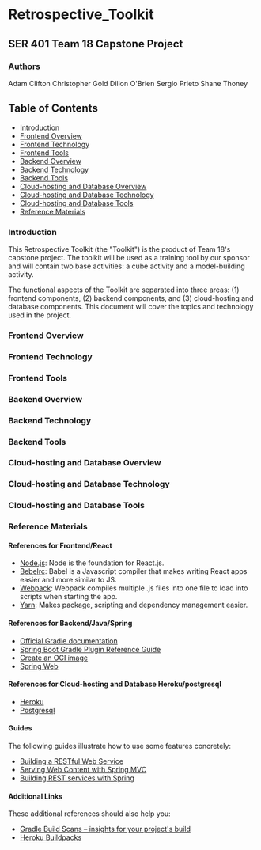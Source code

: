 # Retrospective_Toolkit

## SER 401 Team 18 Capstone Project

### Authors

Adam Clifton
Christopher Gold
Dillon O'Brien
Sergio Prieto
Shane Thoney

## Table of Contents

- [Introduction](#Introduction)
- [Frontend Overview](#Frontend-Overview)
- [Frontend Technology](#Frontend-Technology)
- [Frontend Tools](#Frontend-Tools)
- [Backend Overview](#Backend-Overview)
- [Backend Technology](#Backend-Technology)
- [Backend Tools](#Backend-Tools)
- [Cloud-hosting and Database Overview](#[Cloud-hosting-and-Database-Overview)
- [Cloud-hosting and Database Technology](#[Cloud-hosting-and-Database-Technology)
- [Cloud-hosting and Database Tools](#[Cloud-hosting-and-Database-Tools)
- [Reference Materials](#Reference-Materials)

### Introduction

This Retrospective Toolkit (the "Toolkit") is the product of Team 18's capstone project.  The toolkit will be used as a training tool by our sponsor and will contain two base activities: a cube activity and a model-building activity.

The functional aspects of the Toolkit are separated into three areas: (1) frontend components, (2) backend components, and (3) cloud-hosting and database components.  This document will cover the topics and technology used in the project.

### Frontend Overview

### Frontend Technology

### Frontend Tools

### Backend Overview

### Backend Technology

### Backend Tools

### Cloud-hosting and Database Overview

### Cloud-hosting and Database Technology

### Cloud-hosting and Database Tools

### Reference Materials

#### References for Frontend/React

- [Node.js](https://nodejs.org/en/download/): Node is the foundation for React.js.
- [Bebelrc](https://babeljs.io/docs/en/): Babel is a Javascript compiler that makes writing React apps easier and more similar to JS.
- [Webpack](https://webpack.js.org/): Webpack compiles multiple .js files into one file to load into scripts when starting the app.
- [Yarn](https://classic.yarnpkg.com/en/): Makes package, scripting and dependency management easier.

#### References for Backend/Java/Spring

- [Official Gradle documentation](https://docs.gradle.org)
- [Spring Boot Gradle Plugin Reference Guide](https://docs.spring.io/spring-boot/docs/2.3.4.RELEASE/gradle-plugin/reference/html/)
- [Create an OCI image](https://docs.spring.io/spring-boot/docs/2.3.4.RELEASE/gradle-plugin/reference/html/#build-image)
- [Spring Web](https://docs.spring.io/spring-boot/docs/2.3.4.RELEASE/reference/htmlsingle/#boot-features-developing-web-applications)

#### References for Cloud-hosting and Database Heroku/postgresql

- [Heroku](https://devcenter.heroku.com/categories/reference)
- [Postgresql](https://www.postgresql.org/docs/)

#### Guides

The following guides illustrate how to use some features concretely:

- [Building a RESTful Web Service](https://spring.io/guides/gs/rest-service/)
- [Serving Web Content with Spring MVC](https://spring.io/guides/gs/serving-web-content/)
- [Building REST services with Spring](https://spring.io/guides/tutorials/bookmarks/)

#### Additional Links

These additional references should also help you:

- [Gradle Build Scans – insights for your project's build](https://scans.gradle.com#gradle)
- [Heroku Buildpacks](https://devcenter.heroku.com/articles/buildpacks)
